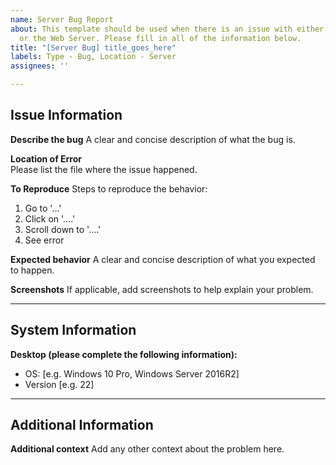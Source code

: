 ```yaml
---
name: Server Bug Report
about: This template should be used when there is an issue with either the Database
  or the Web Server. Please fill in all of the information below.
title: "[Server Bug] title_goes_here"
labels: Type - Bug, Location - Server
assignees: ''

---
```


## Issue Information

**Describe the bug**
A clear and concise description of what the bug is.  

**Location of Error**  
Please list the file where the issue happened.  

**To Reproduce**
Steps to reproduce the behavior:
1. Go to '...'
2. Click on '....'
3. Scroll down to '....'
4. See error

**Expected behavior**
A clear and concise description of what you expected to happen.

**Screenshots**
If applicable, add screenshots to help explain your problem.

***

## System Information
**Desktop (please complete the following information):**
 - OS: [e.g. Windows 10 Pro, Windows Server 2016R2]
 - Version [e.g. 22]

***

## Additional Information

**Additional context**
Add any other context about the problem here.
